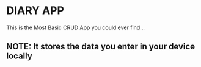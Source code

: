 # DIARY APP

This is the Most Basic CRUD App you could ever find...

## NOTE: It stores the data you enter in your device locally
